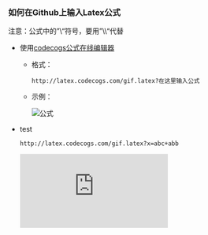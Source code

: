 ### 如何在Github上输入Latex公式

注意：公式中的”\\“符号，要用”\\\“代替

- 使用[codecogs公式在线编辑器](http://www.codecogs.com/latex/eqneditor.php)

    - 格式：

        `http://latex.codecogs.com/gif.latex?在这里输入公式`

    - 示例：

        ![公式](http://latex.codecogs.com/gif.latex?x=\\frac{-b\\pm\\sqrt{b^2-4ac}}{2a})

- test

    `http://latex.codecogs.com/gif.latex?x=abc+abb`

    ![公式](http://latex.codecogs.com/gif.latex?x=abc+abb)